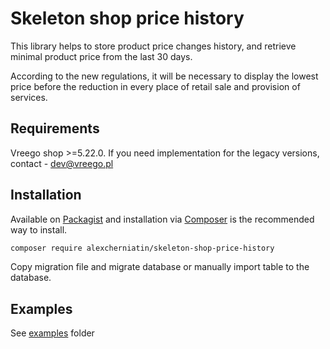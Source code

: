 # Skeleton shop price history
This library helps to store product price changes history, and retrieve minimal product price from the last 30 days.

According to the new regulations, it will be necessary to display the lowest price before the reduction in every place of retail sale and provision of services.

## Requirements
Vreego shop >=5.22.0. If you need implementation for the legacy versions, contact - dev@vreego.pl

## Installation
Available on [Packagist](https://packagist.org/packages/alexcherniatin/skeleton-shop-price-history) and installation via [Composer](https://getcomposer.org) is the recommended way to install.

```sh
composer require alexcherniatin/skeleton-shop-price-history
```

Copy migration file and migrate database or manually import table to the database.

## Examples
See [examples](https://github.com/alexcherniatin/skeleton-shop-price-history/tree/main/examples) folder